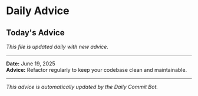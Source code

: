 # Daily Advice

## Today's Advice
*This file is updated daily with new advice.*

---

**Date:** June 19, 2025  
**Advice:** Refactor regularly to keep your codebase clean and maintainable.

---

*This advice is automatically updated by the Daily Commit Bot.*
